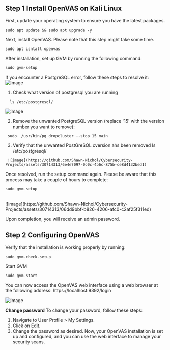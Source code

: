 ## Step 1 Install OpenVAS on Kali Linux ##
First, update your operating system to ensure you have the latest packages.
```
sudo apt update && sudo apt upgrade -y
```

Next, install OpenVAS. Please note that this step might take some time.
```
sudo apt isntall openvas
```

After installation, set up GVM by running the following command:
```
sudo gvm-setup
```

If you encounter a PostgreSQL error, follow these steps to resolve it:
![image](https://github.com/Shawn-Nichol/Cybersecurity-Projects/assets/30714313/fc58b412-a095-40c0-b7aa-f6ce147ea506)

1. Check what version of postgresql you are running
 ```
   ls /etc/postgresql/
 ```
  ![image](https://github.com/Shawn-Nichol/Cybersecurity-Projects/assets/30714313/a63a59c4-ca76-4ae2-9d3a-9a67910fbea1)

2. Remove the unwanted PostgreSQL version (replace '15' with the version number you want to remove):
 ```
  sudo  /usr/bin/pg_dropcluster --stop 15 main 
```
3. Verify that the unwanted PostGreSQL cversion ahs been removed
  ls /etc/postgresql/
 ```
  ![image](https://github.com/Shawn-Nichol/Cybersecurity-Projects/assets/30714313/6e4e7097-0c0c-4b6c-875b-ce8d4132bed1)
```

Once resolved, run the setup command again. Please be aware that this process may take a couple of hours to complete:
```
sudo gvm-setup
```
</br>
![image](https://github.com/Shawn-Nichol/Cybersecurity-Projects/assets/30714313/06dd9bbf-b826-4206-afc0-c2af25f311ed)

Upon completion, you will receive an admin password.




## Step 2 Configuring OpenVAS
Verify that the installation is working properly by running:
```
sudo gvm-check-setup
```

Start GVM
```
sudo gvm-start
```

You can now access the OpenVAS web interface using a web browser at the following address: https://localhost:9392/login

![image](https://github.com/Shawn-Nichol/Cybersecurity-Projects/assets/30714313/2b30ae6f-b279-43d4-ad17-4c2ef1466d81)


**Change password**
To change your password, follow these steps:

1. Navigate to User Profile > My Settings.
2. Click on Edit.
3. Change the password as desired.
Now, your OpenVAS installation is set up and configured, and you can use the web interface to manage your security scans.












